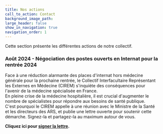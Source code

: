 ```yaml
---
title: Nos actions
call_to_action: Contact
background_image_path:
large_header: false
show_in_navigation: true
navigation_order: 1
---
```


Cette section présente les différentes actions de notre collectif.

### Août 2024 - Négociation des postes ouverts en Internat pour la rentrée 2024

Face à une réduction alarmante des places d'internat hors médecine générale pour la prochaine rentrée, le Collectif Interfacultaire Représentant les Externes en Médecine (CIREM) s'inquiète des conséquences pour l'avenir de la médecine spécialisée en France.   
En pleine crise de la médecine hospitalière, il est crucial d'augmenter le nombre de spécialistes pour répondre aux besoins de santé publique.   
C'est pourquoi le CIREM appelle à une réunion avec le Ministre de la Santé et les directeurs des ARS, et publie une lettre ouverte pour soutenir cette démarche. Signez-la et partagez-la au maximum autour de vous.

<strong>Cliquez ici pour [signer la lettre](https://ciremwebsite.github.io/lettre_ouverte/).</strong>

<html lang="en">
<head>
    <meta charset="UTF-8">
    <meta name="viewport" content="width=device-width, initial-scale=1.0">
    <title>Nos actions</title>
    <style>
        .accordion {
            background-color: #eee;
            color: #444;
            cursor: pointer;
            padding: 18px;
            width: 100%;
            border: none;
            text-align: left;
            outline: none;
            font-size: 15px;
            transition: 0.4s;
        }

        .accordion.active, .accordion:hover {
            background-color: #ccc;
        }

        .accordion::after {
            content: '\002B'; /* Unicode character for "plus" sign (+) */
            color: #777;
            font-weight: bold;
            float: right;
            margin-left: 5px;
        }

        .accordion.active::after {
            content: "\2212"; /* Unicode character for "minus" sign (-) */
        }

        .panel {
            padding: 0 18px;
            background-color: white;
            max-height: 0;
            overflow: hidden;
            transition: max-height 0.2s ease-out;
        }
    </style>
</head>
<body>

<b>Les politiques en parlent</b>

<button class="accordion">Dr. Yannick Neuder, député, rapporteur général de la loi sur la Sécurité Sociale 2025</button>
<div class="panel">
    <blockquote class="twitter-tweet"><p lang="fr" dir="ltr">(…) Sur la question des postes d’<a href="https://twitter.com/hashtag/internes?src=hash&amp;ref_src=twsrc%5Etfw">#internes</a> non renouvelés, il s’agit d’une nouvelle goutte qui fait déborder le vase, résultat d’une succession de réformes mal faites et précipitées. Je comprends totalement ces étudiants, qui décident d’une spécialité dont laquelle dépendra leur… <a href="https://t.co/Gd4a9BkEKs">https://t.co/Gd4a9BkEKs</a></p>&mdash; Dr. Yannick Neuder (@yannickneuder) <a href="https://twitter.com/yannickneuder/status/1826667249958015261?ref_src=twsrc%5Etfw">August 22, 2024</a></blockquote> <script async src="https://platform.twitter.com/widgets.js" charset="utf-8"></script> 
</div>

<b>La presse en parle</b>

<button class="accordion">Le Figaro</button>
<div class="panel">
    <p> 
        <a href="https://www.lefigaro.fr/actualite-france/hopital-public-la-fronde-des-futurs-internes-face-a-la-baisse-du-nombre-de-postes-ouverts-20240814?fbclid=IwY2xjawEtU4JleHRuA2FlbQIxMAABHTn-Z0vjcmYtDBEtNINwWc0yg4RioUWEA689uPSiHmUBLopMO5ivhUoAQA_aem_LlWZ6X4z3nHHZSJYk9eEpw">Hôpital public : la fronde des futurs internes face à la baisse du nombre de postes ouverts</a> 
    </p>
    <p> 
        <a href="https://www.lefigaro.fr/economie/on-est-en-train-de-vivre-une-injustice-monstrueuse-le-grand-desarroi-des-internes-face-au-mutisme-de-l-executif-20240820?fbclid=IwY2xjawE1QNpleHRuA2FlbQIxMAABHVeSRZKnzHCgpSBaN2QQsOSa7xACy_GG4Lv4NLVrBj35jPHgMSxyMlc-_w_aem_9WJdWhysU9Fd9TcbanXtSA">
          «Notre promo est sacrifiée»: la colère des nouveaux internes de l'hôpital face au silence du gouvernement
        </a> 
    </p>
</div>

<button class="accordion">Le Parisien</button>
<div class="panel">
    <p> 
        <a href="https://www.leparisien.fr/etudiant/etudes/universites/reduction-des-postes-dinternat-pour-les-etudiants-en-medecine-a-moins-dun-miracle-ma-specialite-je-ne-laurai-pas-VXGRRRB5DRCSFIIFKMWNAUTSBY.php?s=09&fbclid=IwY2xjawE1QAZleHRuA2FlbQIxMAABHRiT5v1ryDCla4G7fuu39uS98d6hpqaNav_T40_6Ei0IIYi7yTbLzUc1UA_aem_c7MEuhZhnwO8Q4RgW3ckdA">
          Réduction des postes d’internat pour les étudiants en médecine : «À moins d’un miracle, ma spécialité, je ne l’aurai pas»
        </a> 
    </p>
</div>

<button class="accordion">France Info</button>
<div class="panel">
    <p> 
        <a href="https://www.francetvinfo.fr/sante/hopital/1-500-internes-en-moins-cette-annee-ca-impliquera-forcement-une-nouvelle-charge-de-travail-previent-l-intersyndicale-nationale-des-internes_6728100.html">
          1 500 internes en moins cette année : "Ça impliquera forcément une nouvelle charge de travail", prévient l'Intersyndicale nationale des internes
        </a> 
    </p>
    <p> 
        <a href="https://www.francetvinfo.fr/sante/hopital/1-500-internes-en-moins-cette-annee-ca-impliquera-forcement-une-nouvelle-charge-de-travail-previent-l-intersyndicale-nationale-des-internes_6728100.html">
          La baisse du nombre de postes d'internes "aura un impact" sur l'hôpital public, insiste le syndicat Samu Urgences de France
        </a> 
    </p>
</div>

<button class="accordion">Ouest France</button>
<div class="panel">
    <p> 
        <a href="https://www.ouest-france.fr/sante/dans-les-hopitaux-le-nombre-dinternes-en-medecine-seffondre-904c78be-58b6-11ef-9a12-58a3dd767213">
          Dans les hôpitaux, le nombre d’internes en médecine s’effondre
        </a> 
    </p>
</div>

<button class="accordion">What's Up Doc</button>
<div class="panel">
    <p> 
        <a href="https://www.whatsupdoc-lemag.fr/article/trop-peu-dinternes-la-rentree-la-promo-crash-test-exige-louverture-de-postes">
          Trop peu d’internes à la rentrée : la « promo crash-test » exige l’ouverture de postes supplémentaires d’urgence
        </a> 
    </p>
</div>

<button class="accordion">BFM TV</button>
<div class="panel">
    <p> 
        <a href="https://www.bfmtv.com/politique/philippe-juvin-depute-droite-republicaine-et-chef-du-service-des-urgences-notre-systeme-de-formation-des-medecins-n-est-pas-adapte-en-quantite_VN-202408170083.html?fbclid=IwY2xjawEtUXBleHRuA2FlbQIxMAABHTYU7oJsw4bSL_bDsJojiU_ntf5ZOg1oK5fRCfSbhhYR8yFdenIxR5LkIQ_aem_knv7EVPuP6VMKGFFcV3oIQ">
          Interview de Philippe Juvin, député et chef du service des urgences
        </a> 
    </p>
    <p> 
        <a href="https://www.bfmtv.com/replay-emissions/le-live-bfm/internes-postes-supprimes-soignants-furieux-17-08_VN-202408170154.html?fbclid=IwY2xjawEtUWtleHRuA2FlbQIxMAABHcf6v3HFybLanTsxCCxm17EBYObBNJJ009M_3gotg65NiTS5vjWacjzjrg_aem_kKYTmsaFO2YhXsjJ8SQwRw">
          Interview de Marine Loty, présidente du Syndicat des Internes des Hôpitaux de Paris (SIHP)
        </a> 
    </p>
</div>


<button class="accordion">BFM RMC</button>
<div class="panel">
    <p> 
        <a href="https://rmc.bfmtv.com/actualites/societe/sante/hopital-1-500-postes-d-internes-en-moins-a-la-rentree-les-services-de-sante-confrontes-a-une-nouvelle-difficulte_AV-202408170141.html?fbclid=IwY2xjawEtWa1leHRuA2FlbQIxMAABHWVcsdEB85nnqthK0PYSwkAlMHQ-I1hvrULUngbmEQCIbFDHOXuSNEihaQ_aem_PrRkYK0_rTnaqOBSta2xUg">
          Hôpital: 1.500 postes d'internes en moins à la rentrée, les services de santé confrontés à une nouvelle difficulté
        </a> 
    </p>
</div>


<button class="accordion">Marianne</button>
<div class="panel">
    <p> 
        <a href="https://www.marianne.net/societe/sante/cest-la-premiere-fois-de-ma-vie-que-je-fais-ca-helene-l-interne-sacrifiee-a-l-origine-de-la-petition?fbclid=IwY2xjawE1P6lleHRuA2FlbQIxMAABHdvcq9S1KiS9HXNvsNvvjhuugZ8WkzEph7bwuyEiJb93O7ae27Qoy10oUQ_aem_b2ZLEhzjvU20MelX6hbHDw">
          "C’est la première fois de ma vie que je fais ça" : Hélène, l'interne "sacrifiée", à l'origine de la pétition
        </a> 
    </p>
</div>


<!-- Ajoutez plus d'accordéons ici -->

<script>
    var acc = document.getElementsByClassName("accordion");
    var i;

    for (i = 0; i < acc.length; i++) {
        acc[i].addEventListener("click", function() {
            this.classList.toggle("active");
            var panel = this.nextElementSibling;
            if (panel.style.maxHeight) {
                panel.style.maxHeight = null;
            } else {
                panel.style.maxHeight = panel.scrollHeight + "px";
            } 
        });
    }
</script>

</body>
</html>


### Juin 2024 - Héritage du CIRE

Le CIREM est l'héritage du CIRE, collectif formé en mars 2024 afin de faire valoir les droits des étudiants en sixième année de médecine. Pendant son existence, le CIRE a mené plusieurs projets. Vous pouvez retrouver l'ensemble des documents liés aux actions du CIRE [ici](https://ciremwebsite.github.io/ressources/ressources/).
